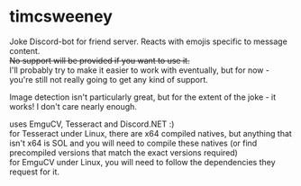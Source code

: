 ﻿# timcsweeney
Joke Discord-bot for friend server. Reacts with emojis specific to message content.  
~~No support will be provided if you want to use it.~~  
I'll probably try to make it easier to work with eventually, but for now - you're still not really going to get any kind of support.  
  
Image detection isn't particularly great, but for the extent of the joke - it works! I don't care nearly enough.
  
uses EmguCV, Tesseract and Discord.NET :)  
for Tesseract under Linux, there are x64 compiled natives, but anything that isn't x64 is SOL and you will need to compile these natives (or find precompiled versions that match the exact versions required)  
for EmguCV under Linux, you will need to follow the dependencies they request for it.

